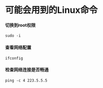 # 可能会用到的Linux命令

#### 切换到root权限

```
sudo -i
```

#### 查看网络配置

```
ifconfig
```

#### 检查网络连接是否畅通 <a href="#ping" id="ping"></a>

```
ping -c 4 223.5.5.5
```
